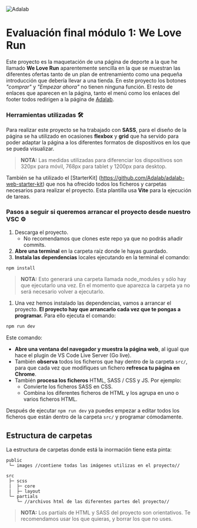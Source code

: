 ![Adalab](https://beta.adalab.es/resources/images/adalab-logo-155x61-bg-white.png)

# Evaluación final módulo 1: We Love Run

Este proyecto es la maquetación de una página de deporte a la que he llamado **We Love Run** aparentemente sencilla en la que se muestran las diferentes ofertas tanto de un plan de entrenamiento como una pequeña introducción que debería llevar a una tienda. En este proyecto los botones *"comprar"* y *"Empezar ahora"* no tienen ninguna función. El resto de enlaces que aparecen en la página, tanto el menú como los enlaces del footer todos redirigen a la página de [Adalab](https://adalab.es/).

### Herramientas utilizadas 🛠️

Para realizar este proyecto se ha trabajado con **SASS**, para el diseño de la página se ha utilizado en ocasiones **flexbox** y **grid** que ha servido para poder adaptar la página a los diferentes formatos de dispositivos en los que se pueda visualizar. 
> **NOTA:** Las medidas utilizadas para diferenciar los dispositivos son 320px para móvil, 768px para tablet y 1200px para desktop.

También se ha utilizado el [StarterKit] (https://github.com/Adalab/adalab-web-starter-kit) que nos ha ofrecido todos los ficheros y carpetas necesarios para realizar el proyecto. Esta plantilla usa **Vite** para la ejecución de tareas.

### Pasos a seguir si queremos arrancar el proyecto desde nuestro VSC ⚙️

1. Descarga el proyecto. 
   - No recomendamos que clones este repo ya que no podrás añadir commits.
1. **Abre una terminal** en la carpeta raíz donde le hayas guardado.
1. **Instala las dependencias** locales ejecutando en la terminal el comando:

```bash
npm install
```
> **NOTA:** Esto generará una carpeta llamada node_modules y sólo hay que ejecutarlo una vez. En el momento que aparezca la carpeta ya no será necesario volver a ejecutarlo. 

1. Una vez hemos instalado las dependencias, vamos a arrancar el proyecto. **El proyecto hay que arrancarlo cada vez que te pongas a programar.** Para ello ejecuta el comando:

```bash
npm run dev
```

Este comando:

- **Abre una ventana del navegador y muestra la página web**, al igual que hace el plugin de VS Code Live Server (Go live).
- También **observa** todos los ficheros que hay dentro de la carpeta `src/`, para que cada vez que modifiques un fichero **refresca tu página en Chrome**.
- También **procesa los ficheros** HTML, SASS / CSS y JS. Por ejemplo:
   - Convierte los ficheros SASS en CSS.
   - Combina los diferentes ficheros de HTML y los agrupa en uno o varios ficheros HTML.

Después de ejecutar `npm run dev` ya puedes empezar a editar todos los ficheros que están dentro de la carpeta `src/` y programar cómodamente.


## Estructura de carpetas

La estructura de carpetas donde está la inormación tiene esta pinta:

```
public
 └─ images //contiene todas las imágenes utilizas en el proyecto//

src
 ├─ scss
 |  ├─ core
 |  ├─ layout
 └─ partials
    └─ //archivos html de las diferentes partes del proyecto//
```

> **NOTA:** Los partials de HTML y SASS del proyecto son orientativos. Te recomendamos usar los que quieras, y borrar los que no uses.
